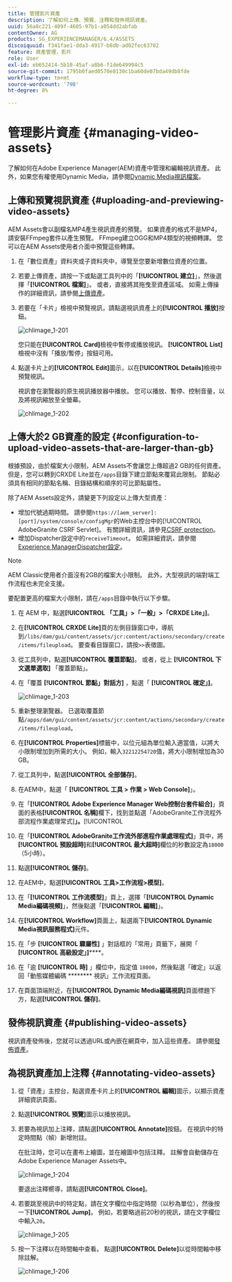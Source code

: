 ```yaml
---
title: 管理影片資產
description: 了解如何上傳、預覽、注釋和發佈視訊資產。
uuid: 56a8c221-409f-4605-97b1-a054dd2abfab
contentOwner: AG
products: SG_EXPERIENCEMANAGER/6.4/ASSETS
discoiquuid: f341fae1-dda3-4917-b6db-ad02fec63702
feature: 資產管理，影片
role: User
exl-id: eb652414-5b10-45af-a8b6-f1de649994c5
source-git-commit: 1795b0faed0570e8130c1ba60de07bda49db8fde
workflow-type: tm+mt
source-wordcount: '798'
ht-degree: 8%

---
```


# 管理影片資產 {#managing-video-assets}

了解如何在Adobe Experience Manager(AEM)資產中管理和編輯視訊資產。 此外，如果您有權使用Dynamic Media，請參閱[Dynamic Media視訊檔案](video.md)。

## 上傳和預覽視訊資產 {#uploading-and-previewing-video-assets}

AEM Assets會以副檔名MP4產生視訊資產的預覽。 如果資產的格式不是MP4，請安裝FFmpeg套件以產生預覽。 FFmpeg建立OGG和MP4類型的視頻轉譯。 您可以在AEM Assets使用者介面中預覽這些轉譯。

1. 在「數位資產」資料夾或子資料夾中，導覽至您要新增數位資產的位置。
1. 若要上傳資產，請按一下或點選工具列中的「**[!UICONTROL 建立]**」，然後選擇「**[!UICONTROL 檔案]**」。 或者，直接將其拖曳至資產區域。 如需上傳操作的詳細資訊，請參閱[上傳資產](managing-assets-touch-ui.md#uploading-assets)。
1. 若要在「卡片」檢視中預覽視訊，請點選視訊資產上的&#x200B;**[!UICONTROL 播放]**&#x200B;按鈕。

   ![chlimage_1-201](assets/chlimage_1-201.png)

   您只能在&#x200B;**[!UICONTROL Card]**&#x200B;檢視中暫停或播放視訊。 **[!UICONTROL List]**&#x200B;檢視中沒有「播放/暫停」按鈕可用。

1. 點選卡片上的&#x200B;**[!UICONTROL Edit]**&#x200B;圖示，以在&#x200B;**[!UICONTROL Details]**&#x200B;檢視中預覽視訊。

   視訊會在瀏覽器的原生視訊播放器中播放。 您可以播放、暫停、控制音量，以及將視訊縮放至全螢幕。

   ![chlimage_1-202](assets/chlimage_1-202.png)

## 上傳大於2 GB資產的設定 {#configuration-to-upload-video-assets-that-are-larger-than-gb}

根據預設，由於檔案大小限制，AEM Assets不會讓您上傳超過2 GB的任何資產。 但是，您可以轉到CRXDE Lite並在`/apps`目錄下建立節點來覆寫此限制。 節點必須具有相同的節點名稱、目錄結構和順序的可比節點屬性。

除了AEM Assets設定外，請變更下列設定以上傳大型資產：

* 增加代號過期時間。 請參閱`https://[aem_server]:[port]/system/console/configMgr`的Web主控台中的[!UICONTROL AdobeGranite CSRF Servlet]。 有關詳細資訊，請參見[CSRF protection](/help/sites-developing/csrf-protection.md)。
* 增加Dispatcher設定中的`receiveTimeout`。 如需詳細資訊，請參閱[Experience ManagerDispatcher設定](https://experienceleague.adobe.com/docs/experience-manager-dispatcher/using/configuring/dispatcher-configuration.html?lang=en#renders-options)。

>[!NOTE]
>
>AEM Classic使用者介面沒有2GB的檔案大小限制。 此外，大型視訊的端對端工作流程也未完全支援。

要配置更高的檔案大小限制，請在`/apps`目錄中執行以下步驟。

1. 在 AEM 中，點選&#x200B;**[!UICONTROL 「工具」>「一般」>「CRXDE Lite」]**。
1. 在&#x200B;**[!UICONTROL CRXDE Lite]**&#x200B;頁的左側目錄窗口中，導航到`/libs/dam/gui/content/assets/jcr:content/actions/secondary/create/items/fileupload`。 要查看目錄窗口，請按`>>`表徵圖。
1. 從工具列中，點選&#x200B;**[!UICONTROL 覆蓋節點]**。 或者，從上 **[!UICONTROL 下文選單選取]** 「覆蓋節點」。
1. 在「覆蓋 **[!UICONTROL 節點」對話方]** ，點選「 **[!UICONTROL 確定」]**。

   ![chlimage_1-203](assets/chlimage_1-203.png)

1. 重新整理瀏覽器。 已選取覆蓋節點`/apps/dam/gui/content/assets/jcr:content/actions/secondary/create/items/fileupload`。
1. 在&#x200B;**[!UICONTROL Properties]**&#x200B;標籤中，以位元組為單位輸入適當值，以將大小限制增加到所需的大小。 例如，輸入`32212254720`值，將大小限制增加為30 GB。

1. 從工具列中，點選&#x200B;**[!UICONTROL 全部儲存]**。
1. 在AEM中，點選「 **[!UICONTROL 工具 > 作業 > Web Console]**」。
1. 在「**[!UICONTROL Adobe Experience Manager Web控制台套件組合]**」頁面的表格&#x200B;**[!UICONTROL 名稱]**&#x200B;欄下，找到並點選「AdobeGranite工作流程外部流程作業處理常式&#x200B;]**」。**[!UICONTROL 
1. 在「**[!UICONTROL AdobeGranite工作流外部進程作業處理程式]**」頁中，將&#x200B;**[!UICONTROL 預設超時]**&#x200B;和&#x200B;**[!UICONTROL 最大超時]**&#x200B;欄位的秒數設定為`18000`（5小時）。
1. 點選&#x200B;**[!UICONTROL 儲存]**。
1. 在AEM中，點選&#x200B;**[!UICONTROL 工具>工作流程>模型]**。
1. 在「**[!UICONTROL 工作流模型]**」頁上，選擇「**[!UICONTROL Dynamic Media編碼視頻]**」，然後點選「**[!UICONTROL 編輯]**」。
1. 在&#x200B;**[!UICONTROL Workflow]**&#x200B;頁面上，點選兩下&#x200B;**[!UICONTROL Dynamic Media視訊服務程式]**&#x200B;元件。
1. 在「步 **[!UICONTROL 驟屬性]** 」對話框的「常用」頁籤下，展開「 **[!UICONTROL 高級設定」]******。
1. 在「逾 **[!UICONTROL 時]** 」欄位中，指定值 `18000`，然後點選「確定」以返回「動態媒體編碼 ******** 視訊」工作流程頁面。
1. 在頁面頂端附近，在&#x200B;**[!UICONTROL Dynamic Media編碼視訊]**&#x200B;頁面標題下方，點選&#x200B;**[!UICONTROL 儲存]**。

## 發佈視訊資產 {#publishing-video-assets}

視訊資產發佈後，您就可以透過URL或內嵌在網頁中，加入這些資產。 請參閱[發佈資產](publishing-dynamicmedia-assets.md)。

## 為視訊資產加上注釋 {#annotating-video-assets}

1. 從「資產」主控台，點選資產卡片上的&#x200B;**[!UICONTROL 編輯]**&#x200B;圖示，以顯示資產詳細資訊頁面。
1. 點選&#x200B;**[!UICONTROL 預覽]**&#x200B;圖示以播放視訊。
1. 若要為視訊加上注釋，請點選&#x200B;**[!UICONTROL Annotate]**&#x200B;按鈕。 在視訊中的特定時間點（幀）新增附註。

   在批注時，您可以在畫布上繪圖，並在繪圖中包括注釋。 註解會自動儲存在Adobe Experience Manager Assets中。

   ![chlimage_1-204](assets/chlimage_1-204.png)

   要退出注釋嚮導，請點選&#x200B;**[!UICONTROL Close]**。

1. 若要跳至視訊中的特定點，請在文字欄位中指定時間（以秒為單位），然後按一下&#x200B;**[!UICONTROL Jump]**。 例如，若要略過前20秒的視訊，請在文字欄位中輸入`20`。

   ![chlimage_1-205](assets/chlimage_1-205.png)

1. 按一下注釋以在時間軸中查看。 點選&#x200B;**[!UICONTROL Delete]**&#x200B;以從時間軸中移除註解。

   ![chlimage_1-206](assets/chlimage_1-206.png)
